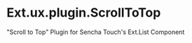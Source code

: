 Ext.ux.plugin.ScrollToTop
=========================

"Scroll to Top" Plugin for Sencha Touch's Ext.List Component
